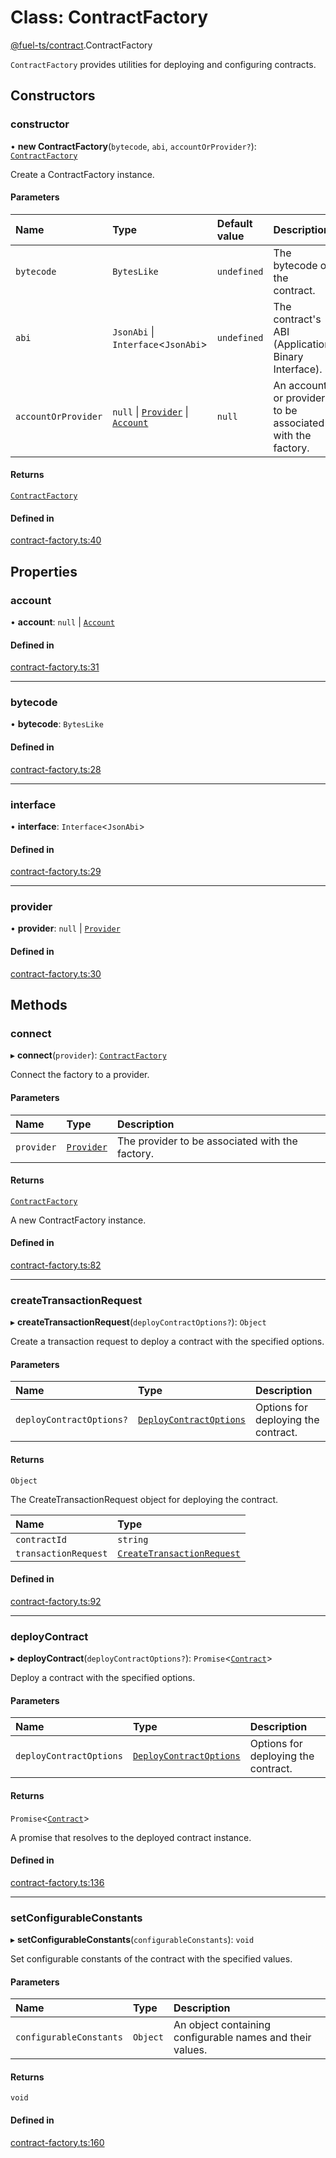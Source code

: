 # Class: ContractFactory

[@fuel-ts/contract](/api/Contract/index.md).ContractFactory

`ContractFactory` provides utilities for deploying and configuring contracts.

## Constructors

### constructor

• **new ContractFactory**(`bytecode`, `abi`, `accountOrProvider?`): [`ContractFactory`](/api/Contract/ContractFactory.md)

Create a ContractFactory instance.

#### Parameters

| Name | Type | Default value | Description |
| :------ | :------ | :------ | :------ |
| `bytecode` | `BytesLike` | `undefined` | The bytecode of the contract. |
| `abi` | `JsonAbi` \| `Interface`&lt;`JsonAbi`\> | `undefined` | The contract's ABI (Application Binary Interface). |
| `accountOrProvider` | ``null`` \| [`Provider`](/api/Providers/Provider.md) \| [`Account`](/api/Wallet/Account.md) | `null` | An account or provider to be associated with the factory. |

#### Returns

[`ContractFactory`](/api/Contract/ContractFactory.md)

#### Defined in

[contract-factory.ts:40](https://github.com/FuelLabs/fuels-ts/blob/7a966d34/packages/contract/src/contract-factory.ts#L40)

## Properties

### account

• **account**: ``null`` \| [`Account`](/api/Wallet/Account.md)

#### Defined in

[contract-factory.ts:31](https://github.com/FuelLabs/fuels-ts/blob/7a966d34/packages/contract/src/contract-factory.ts#L31)

___

### bytecode

• **bytecode**: `BytesLike`

#### Defined in

[contract-factory.ts:28](https://github.com/FuelLabs/fuels-ts/blob/7a966d34/packages/contract/src/contract-factory.ts#L28)

___

### interface

• **interface**: `Interface`&lt;`JsonAbi`\>

#### Defined in

[contract-factory.ts:29](https://github.com/FuelLabs/fuels-ts/blob/7a966d34/packages/contract/src/contract-factory.ts#L29)

___

### provider

• **provider**: ``null`` \| [`Provider`](/api/Providers/Provider.md)

#### Defined in

[contract-factory.ts:30](https://github.com/FuelLabs/fuels-ts/blob/7a966d34/packages/contract/src/contract-factory.ts#L30)

## Methods

### connect

▸ **connect**(`provider`): [`ContractFactory`](/api/Contract/ContractFactory.md)

Connect the factory to a provider.

#### Parameters

| Name | Type | Description |
| :------ | :------ | :------ |
| `provider` | [`Provider`](/api/Providers/Provider.md) | The provider to be associated with the factory. |

#### Returns

[`ContractFactory`](/api/Contract/ContractFactory.md)

A new ContractFactory instance.

#### Defined in

[contract-factory.ts:82](https://github.com/FuelLabs/fuels-ts/blob/7a966d34/packages/contract/src/contract-factory.ts#L82)

___

### createTransactionRequest

▸ **createTransactionRequest**(`deployContractOptions?`): `Object`

Create a transaction request to deploy a contract with the specified options.

#### Parameters

| Name | Type | Description |
| :------ | :------ | :------ |
| `deployContractOptions?` | [`DeployContractOptions`](/api/Contract/index.md#deploycontractoptions) | Options for deploying the contract. |

#### Returns

`Object`

The CreateTransactionRequest object for deploying the contract.

| Name | Type |
| :------ | :------ |
| `contractId` | `string` |
| `transactionRequest` | [`CreateTransactionRequest`](/api/Providers/CreateTransactionRequest.md) |

#### Defined in

[contract-factory.ts:92](https://github.com/FuelLabs/fuels-ts/blob/7a966d34/packages/contract/src/contract-factory.ts#L92)

___

### deployContract

▸ **deployContract**(`deployContractOptions?`): `Promise`&lt;[`Contract`](/api/Program/Contract.md)\>

Deploy a contract with the specified options.

#### Parameters

| Name | Type | Description |
| :------ | :------ | :------ |
| `deployContractOptions` | [`DeployContractOptions`](/api/Contract/index.md#deploycontractoptions) | Options for deploying the contract. |

#### Returns

`Promise`&lt;[`Contract`](/api/Program/Contract.md)\>

A promise that resolves to the deployed contract instance.

#### Defined in

[contract-factory.ts:136](https://github.com/FuelLabs/fuels-ts/blob/7a966d34/packages/contract/src/contract-factory.ts#L136)

___

### setConfigurableConstants

▸ **setConfigurableConstants**(`configurableConstants`): `void`

Set configurable constants of the contract with the specified values.

#### Parameters

| Name | Type | Description |
| :------ | :------ | :------ |
| `configurableConstants` | `Object` | An object containing configurable names and their values. |

#### Returns

`void`

#### Defined in

[contract-factory.ts:160](https://github.com/FuelLabs/fuels-ts/blob/7a966d34/packages/contract/src/contract-factory.ts#L160)
